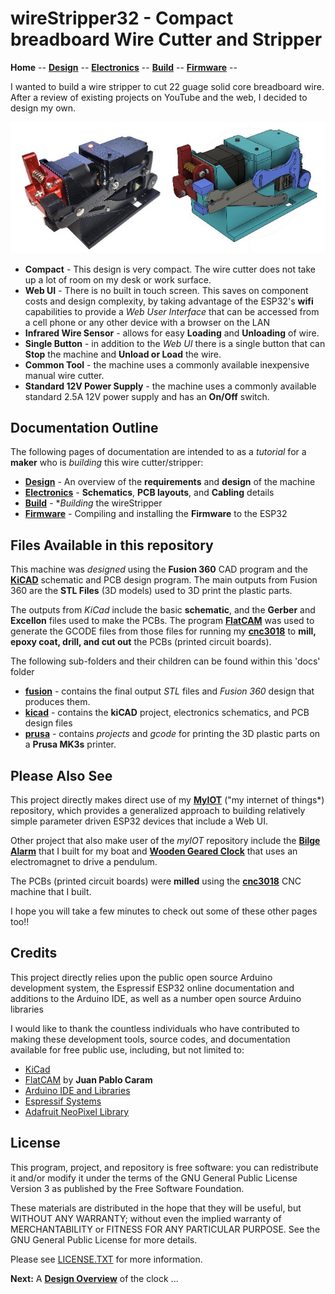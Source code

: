# wireStripper32 - Compact breadboard Wire Cutter and Stripper

**Home** --
**[Design](design.md)** --
**[Electronics](electronics.md)** --
**[Build](build.md)** --
**[Firmware](firmware.md)** --

I wanted to build a wire stripper to cut 22 guage solid core breadboard wire.
After a review of existing projects on YouTube and the web, I decided to
design my own.

![main_side_by_side.jpg](images/main_side_by_side.jpg)

- **Compact** - This design is very compact.  The wire cutter does not take
  up a lot of room on my desk or work surface.
- **Web UI** - There is no built in touch screen.  This saves on component
  costs and design complexity, by taking advantage of the ESP32's **wifi**
  capabilities to provide a *Web User Interface* that can be accessed from
  a cell phone or any other device with a browser on the LAN
- **Infrared Wire Sensor** - allows for easy **Loading** and **Unloading** of wire.
- **Single Button** - in addition to the *Web UI* there is a single
  button that can **Stop** the machine and **Unload or Load** the wire.
- **Common Tool** - the machine uses a commonly available inexpensive
  manual wire cutter.
- **Standard 12V Power Supply** - the machine uses a commonly available
  standard 2.5A 12V power supply and has an **On/Off** switch.


## Documentation Outline


The following pages of documentation are intended to as a *tutorial* for
a **maker** who is *building* this wire cutter/stripper:


- **[Design](design.md)** - An overview of the **requirements** and **design** of the machine
- **[Electronics](electronics.md)** - **Schematics**, **PCB layouts**, and **Cabling** details
- **[Build](build.md)** - **Building* the wireStripper
- **[Firmware](firmware.md)** - Compiling and installing the **Firmware** to the ESP32






## Files Available in this repository

This machine was *designed* using the **Fusion 360** CAD program and
the [**KiCAD**](https://www.kicad.org/) schematic and PCB design program.
The main outputs from Fusion 360 are the **STL Files** (3D models) used to
3D print the plastic parts.

The outputs from *KiCad* include the basic **schematic**, and
the **Gerber** and **Excellon** files used to make the PCBs.
The program [**FlatCAM**](https://bitbucket.org/jpcgt/flatcam/downloads/)
was used to generate the GCODE files from those files for running my
[**cnc3018**](https://github.com/phorton1/Arduino-esp32_cnc3018)
to **mill, epoxy coat, drill, and cut out** the PCBs (printed circuit boards).

The following sub-folders and their children can be found within this 'docs' folder

- [**fusion**](https://github.com/phorton1/Arduino-wireStripper32/tree/master/docs/fusion) -
   contains the final output *STL* files and *Fusion 360* design that produces them.
- [**kicad**](https://github.com/phorton1/Arduino-wireStripper32/tree/master/docs/kicad) -
  contains the **kiCAD** project, electronics schematics, and PCB design files
- [**prusa**](https://github.com/phorton1/Arduino-wireStripper32/tree/master/docs/kicad) -
  contains *projects* and *gcode* for printing the 3D plastic parts on a **Prusa MK3s** printer.


## Please Also See

This project directly makes direct use of my
[**MyIOT**](https://github.com/phorton1/Arduino-libraries-myIOT)
("my internet of things*) repository, which provides a generalized approach to
building relatively simple parameter driven ESP32 devices that include a Web UI.

Other project that also make user of the *myIOT* repository include the
[**Bilge Alarm**](https://github.com/phorton1/Arduino-bilgeAlarm)
that I built for my boat and
[**Wooden Geared Clock**](https://github.com/phorton1/Arduino-theClock3)
that uses an electromagnet to drive a pendulum.

The PCBs (printed circuit boards) were **milled** using the
[**cnc3018**](https://github.com/phorton1/Arduino-esp32_cnc3018) CNC
machine that I built.

I hope you will take a few minutes to check out some of these other pages too!!



## Credits

This project directly relies upon the public open source Arduino development system,
the Espressif ESP32 online documentation and additions to the Arduino IDE, as
well as a number open source Arduino libraries

I would like to thank the countless individuals who have contributed to making these
development tools, source codes, and documentation available for free public use, including,
but not limited to:

- [KiCad](https://www.kicad.org/)
- [FlatCAM](https://bitbucket.org/jpcgt/flatcam/downloads/) by **Juan Pablo Caram**
- [Arduino IDE and Libraries](https://www.arduino.cc/)
- [Espressif Systems](https://www.espressif.com/en/products/socs/esp32)
- [Adafruit NeoPixel Library](https://github.com/adafruit/Adafruit_NeoPixel)



## License

This program, project, and repository is free software: you can redistribute it and/or modify
it under the terms of the GNU General Public License Version 3 as published by
the Free Software Foundation.

These materials are distributed in the hope that they will be useful,
but WITHOUT ANY WARRANTY; without even the implied warranty of
MERCHANTABILITY or FITNESS FOR ANY PARTICULAR PURPOSE.  See the
GNU General Public License for more details.

Please see [LICENSE.TXT](../LICENSE.TXT) for more information.




**Next:** A [**Design Overview**](design.md) of the clock ...
